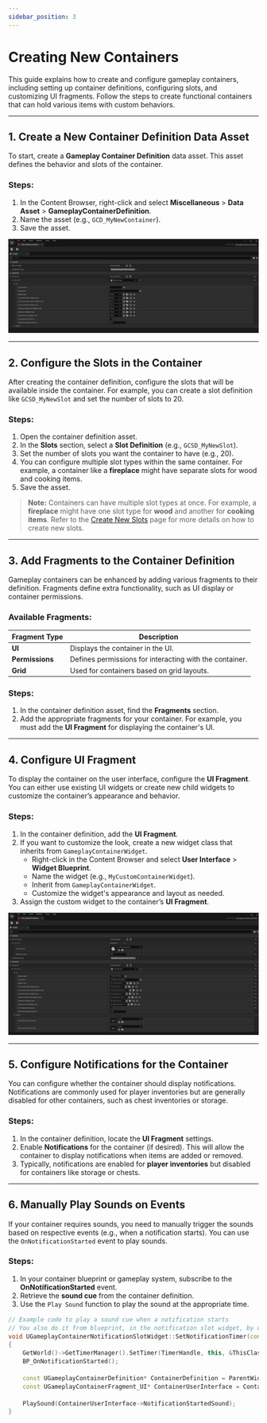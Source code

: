 ```yaml
---
sidebar_position: 3
---
```


# Creating New Containers

This guide explains how to create and configure gameplay containers, including setting up container definitions, configuring slots, and customizing UI fragments. Follow the steps to create functional containers that can hold various items with custom behaviors.

---

## 1. Create a New Container Definition Data Asset

To start, create a **Gameplay Container Definition** data asset. This asset defines the behavior and slots of the container.

### Steps:
1. In the Content Browser, right-click and select **Miscellaneous** > **Data Asset** > **GameplayContainerDefinition**.
2. Name the asset (e.g., `GCD_MyNewContainer`).
3. Save the asset.

![Gameplay Container Definition](./images/container-definition.png)

---

## 2. Configure the Slots in the Container

After creating the container definition, configure the slots that will be available inside the container. For example, you can create a slot definition like `GCSD_MyNewSlot` and set the number of slots to 20.

### Steps:
1. Open the container definition asset.
2. In the **Slots** section, select a **Slot Definition** (e.g., `GCSD_MyNewSlot`).
3. Set the number of slots you want the container to have (e.g., 20).
4. You can configure multiple slot types within the same container. For example, a container like a **fireplace** might have separate slots for wood and cooking items.
5. Save the asset.

> **Note:** Containers can have multiple slot types at once. For example, a **fireplace** might have one slot type for **wood** and another for **cooking items**. Refer to the [Create New Slots](creating-new-slots) page for more details on how to create new slots.

---

## 3. Add Fragments to the Container Definition

Gameplay containers can be enhanced by adding various fragments to their definition. Fragments define extra functionality, such as UI display or container permissions.

### Available Fragments:

| Fragment Type         | Description                                    |
|-----------------------|------------------------------------------------|
| **UI**                | Displays the container in the UI.              |
| **Permissions**       | Defines permissions for interacting with the container. |
| **Grid**              | Used for containers based on grid layouts.     |

### Steps:
1. In the container definition asset, find the **Fragments** section.
2. Add the appropriate fragments for your container. For example, you must add the **UI Fragment** for displaying the container's UI.

---

## 4. Configure UI Fragment

To display the container on the user interface, configure the **UI Fragment**. You can either use existing UI widgets or create new child widgets to customize the container’s appearance and behavior.

### Steps:
1. In the container definition, add the **UI Fragment**.
2. If you want to customize the look, create a new widget class that inherits from `GameplayContainerWidget`.
   - Right-click in the Content Browser and select **User Interface** > **Widget Blueprint**.
   - Name the widget (e.g., `MyCustomContainerWidget`).
   - Inherit from `GameplayContainerWidget`.
   - Customize the widget's appearance and layout as needed.
3. Assign the custom widget to the container’s **UI Fragment**.

![UI Fragment Configuration](./images/container-ui-fragment.png)

---

## 5. Configure Notifications for the Container

You can configure whether the container should display notifications. Notifications are commonly used for player inventories but are generally disabled for other containers, such as chest inventories or storage.

### Steps:
1. In the container definition, locate the **UI Fragment** settings.
2. Enable **Notifications** for the container (if desired). This will allow the container to display notifications when items are added or removed.
3. Typically, notifications are enabled for **player inventories** but disabled for containers like storage or chests.

---

## 6. Manually Play Sounds on Events

If your container requires sounds, you need to manually trigger the sounds based on respective events (e.g., when a notification starts). You can use the `OnNotificationStarted` event to play sounds.

### Steps:
1. In your container blueprint or gameplay system, subscribe to the **OnNotificationStarted** event.
2. Retrieve the **sound cue** from the container definition.
3. Use the `Play Sound` function to play the sound at the appropriate time.

```cpp
// Example code to play a sound cue when a notification starts
// You also do it from blueprint, in the notification slot widget, by overriding OnNotificationStarted function
void UGameplayContainerNotificationSlotWidget::SetNotificationTimer(const float ExpirationTime)
{
	GetWorld()->GetTimerManager().SetTimer(TimerHandle, this, &ThisClass::OnNotificationExpired, ExpirationTime, /*bLoop*/ false);
	BP_OnNotificationStarted();

	const UGameplayContainerDefinition* ContainerDefinition = ParentWidget->GetGameplayContainer()->GetContainerDefinition();
	const UGameplayContainerFragment_UI* ContainerUserInterface = ContainerDefinition->GetFragmentByClass<UGameplayContainerFragment_UI>();

	PlaySound(ContainerUserInterface->NotificationStartedSound);
}
